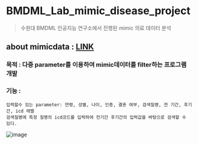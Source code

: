 # BMDML_Lab_mimic_disease_project

>수원대 BMDML 인공지능 연구소에서 진행된 mimic 의료 데이터 분석

about mimicdata : [LINK](https://baeseongsu.github.io/posts/mimiciii/)
---

### 목적 : 다중 parameter를 이용하여 mimic데이터를 filter하는 프로그램 개발

### 기능 : 
```
입력할수 있는 parameter: 연령, 성별, 나이, 인종, 결혼 여부, 검색질병, 전 기간, 후기간, icd 레벨
검색질병에 특정 질병의 icd코드를 입력하여 전기간 후기간의 입력값을 바탕으로 검색할 수 있다.
```

![image](https://github.com/VangsillEE/BMDML_Lab_mimic_disease_project/assets/95456678/91d8d5ea-858a-4024-bd17-13c5c5366c8a)


